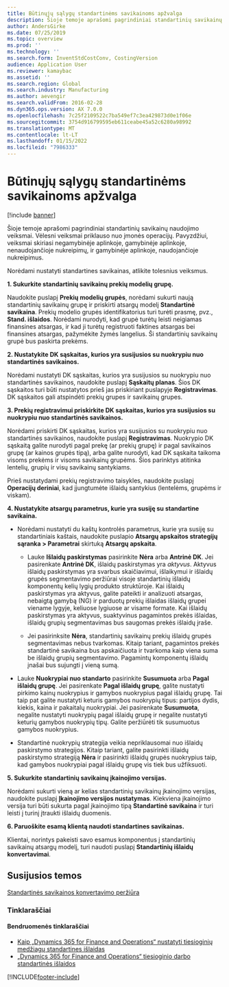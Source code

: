 ```yaml
---
title: Būtinųjų sąlygų standartinėms savikainoms apžvalga
description: Šioje temoje aprašomi pagrindiniai standartinių savikainų naudojimo veiksmai.
author: AndersGirke
ms.date: 07/25/2019
ms.topic: overview
ms.prod: ''
ms.technology: ''
ms.search.form: InventStdCostConv, CostingVersion
audience: Application User
ms.reviewer: kamaybac
ms.assetid: ''
ms.search.region: Global
ms.search.industry: Manufacturing
ms.author: aevengir
ms.search.validFrom: 2016-02-28
ms.dyn365.ops.version: AX 7.0.0
ms.openlocfilehash: 7c25f2109522c7ba549ef7c3ea429873d0e1f06e
ms.sourcegitcommit: 3754d916799595eb611ceabe45a52c6280a98992
ms.translationtype: MT
ms.contentlocale: lt-LT
ms.lasthandoff: 01/15/2022
ms.locfileid: "7986333"
---
```

# <a name="prerequisites-for-standard-costs-overview"></a>Būtinųjų sąlygų standartinėms savikainoms apžvalga

[!include [banner](../includes/banner.md)]

Šioje temoje aprašomi pagrindiniai standartinių savikainų naudojimo veiksmai. Vėlesni veiksmai priklauso nuo įmonės operacijų. Pavyzdžiui, veiksmai skiriasi negamybinėje aplinkoje, gamybinėje aplinkoje, nenaudojančioje nukreipimų, ir gamybinėje aplinkoje, naudojančioje nukreipimus. 

Norėdami nustatyti standartines savikainas, atlikite tolesnius veiksmus.

**1. Sukurkite standartinių savikainų prekių modelių grupę.**

Naudokite puslapį **Prekių modelių grupės**, norėdami sukurti naują standartinių savikainų grupę ir priskirti atsargų modelį **Standartinė savikaina**. Prekių modelio grupės identifikatorius turi turėti prasmę, pvz., **Stand. išlaidos**. Norėdami nurodyti, kad grupė turėtų leisti neigiamas finansines atsargas, ir kad ji turėtų registruoti faktines atsargas bei finansines atsargas, pažymėkite žymės langelius. Ši standartinių savikainų grupė bus paskirta prekėms.

**2. Nustatykite DK sąskaitas, kurios yra susijusios su nuokrypiu nuo standartinės savikainos.** 

Norėdami nustatyti DK sąskaitas, kurios yra susijusios su nuokrypiu nuo standartinės savikainos, naudokite puslapį **Sąskaitų planas**. Šios DK sąskaitos turi būti nustatytos prieš jas priskiriant puslapyje **Registravimas**. DK sąskaitos gali atspindėti prekių grupes ir savikainų grupes.

**3. Prekių registravimui priskirkite DK sąskaitas, kurios yra susijusios su nuokrypiu nuo standartinės savikainos.** 

Norėdami priskirti DK sąskaitas, kurios yra susijusios su nuokrypiu nuo standartinės savikainos, naudokite puslapį **Registravimas**. Nuokrypio DK sąskaitą galite nurodyti pagal prekę (ar prekių grupę) ir pagal savikainos grupę (ar kainos grupės tipą), arba galite nurodyti, kad DK sąskaita taikoma visoms prekėms ir visoms savikainų grupėms. Šios parinktys atitinka lentelių, grupių ir visų savikainų santykiams. 

Prieš nustatydami prekių registravimo taisykles, naudokite puslapį **Operacijų deriniai**, kad įjungtumėte išlaidų santykius (lentelėms, grupėms ir viskam).

**4. Nustatykite atsargų parametrus, kurie yra susiję su standartine savikaina.** 

-  Norėdami nustatyti du kaštų kontrolės parametrus, kurie yra susiję su standartiniais kaštais, naudokite puslapio **Atsargų apskaitos strategijų sąranka > Parametrai** skirtuką **Atsargų apskaita**.

    -  Lauke **Išlaidų paskirstymas** pasirinkite **Nėra** arba **Antrinė DK**. Jei pasirenkate **Antrinė DK**, išlaidų paskirstymas yra *aktyvus*. Aktyvus išlaidų paskirstymas yra svarbus skaičiavimui, išlaikymui ir išlaidų grupės segmentavimo peržiūrai visoje standartinių išlaidų komponentų kelių lygių produkto struktūroje. Kai išlaidų paskirstymas yra aktyvus, galite pateikti ir analizuoti atsargas, nebaigtą gamybą (NG) ir parduotų prekių išlaidas išlaidų grupei viename lygyje, keliuose lygiuose ar visame formate. Kai išlaidų paskirstymas yra aktyvus, suaktyvinus pagamintos prekės išlaidas, išlaidų grupių segmentavimas bus saugomas prekės išlaidų įraše. 

    -  Jei pasirinksite **Nėra**, standartinių savikainų prekių išlaidų grupės segmentavimas nebus tvarkomas. Kitaip tariant, pagamintos prekės standartinė savikaina bus apskaičiuota ir tvarkoma kaip viena suma be išlaidų grupių segmentavimo. Pagamintų komponentų išlaidų įnašai bus sujungti į vieną sumą.

-  Lauke **Nuokrypiai nuo standarto** pasirinkite **Susumuota** arba **Pagal išlaidų grupę**. Jei pasirenkate **Pagal išlaidų grupę**, galite nustatyti pirkimo kainų nuokrypius ir gamybos nuokrypius pagal išlaidų grupę. Tai taip pat galite nustatyti keturis gamybos nuokrypių tipus: partijos dydis, kiekis, kaina ir pakaitalų nuokrypiai. Jei pasirenkate **Susumuota**, negalite nustatyti nuokrypių pagal išlaidų grupę ir negalite nustatyti keturių gamybos nuokrypių tipų. Galite peržiūrėti tik susumuotus gamybos nuokrypius.

-  Standartinė nuokrypių strategija veikia nepriklausomai nuo išlaidų paskirstymo strategijos. Kitaip tariant, galite pasirinkti išlaidų paskirstymo strategiją **Nėra** ir pasirinkti išlaidų grupės nuokrypius taip, kad gamybos nuokrypiai pagal išlaidų grupę vis tiek bus užfiksuoti.

**5. Sukurkite standartinių savikainų įkainojimo versijas.** 

Norėdami sukurti vieną ar kelias standartinių savikainų įkainojimo versijas, naudokite puslapį **Įkainojimo versijos nustatymas**. Kiekviena įkainojimo versija turi būti sukurta pagal įkainojimo tipą **Standartinė savikaina** ir turi leisti į turinį įtraukti išlaidų duomenis.

**6. Paruoškite esamą klientą naudoti standartines savikainas.** 

Klientai, norintys pakeisti savo esamus komponentus į standartinių savikainų atsargų modelį, turi naudoti puslapį **Standartinių išlaidų konvertavimai**.


## <a name="related-topics"></a>Susijusios temos

[Standartinės savikainos konvertavimo peržiūra](standard-cost-conversion-overview.md)

### <a name="blogs"></a>Tinklaraščiai

#### <a name="community-blogs"></a>Bendruomenės tinklaraščiai

- [Kaip „Dynamics 365 for Finance and Operations“ nustatyti tiesioginių medžiagų standartines išlaidas](https://financefunction.tech/2018/06/07/how-to-set-up-standard-costs-for-direct-materials-in-dynamics-365-for-finance-and-operations)
- [„Dynamics 365 for Finance and Operations“ tiesioginio darbo standartinės išlaidos](https://financefunction.tech/2018/07/16/standard-direct-labor-cost-in-dynamics-365-for-finance-and-operations)


[!INCLUDE[footer-include](../../includes/footer-banner.md)]